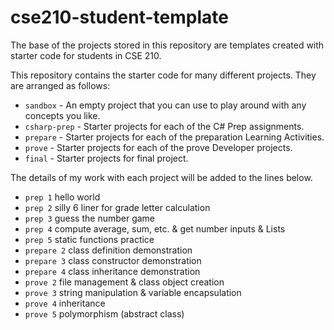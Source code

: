 # cse210-student-template
The base of the projects stored in this repository are templates created with starter code for students in CSE 210. 

This repository contains the starter code for many different projects. They are arranged as follows:

* `sandbox` - An empty project that you can use to play around with any concepts you like.
* `csharp-prep` - Starter projects for each of the C# Prep assignments.
* `prepare` - Starter projects for each of the preparation Learning Activities.
* `prove` - Starter projects for each of the prove Developer projects.
* `final` - Starter projects for final project.

The details of my work with each project will be added to the lines below.

* `prep 1` hello world
* `prep 2` silly 6 liner for grade letter calculation
* `prep 3` guess the number game
* `prep 4` compute average, sum, etc. & get number inputs & Lists
* `prep 5` static functions practice
* `prepare 2` class definition demonstration
* `prepare 3` class constructor demonstration
* `prepare 4` class inheritance demonstration
* `prove 2` file management & class object creation
* `prove 3` string manipulation & variable encapsulation
* `prove 4` inheritance
* `prove 5` polymorphism (abstract class)